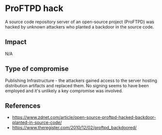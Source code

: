 # ProFTPD hack

A source code repository server of an open-source project (ProFTPD) was hacked
by unknown attackers who planted a backdoor in the source code.

## Impact

N/A

## Type of compromise

Publishing Infrastructure - the attackers gained access to the server hosting
distribution artifacts and replaced them. No signing seems to have been employed
and it's unlikely a key compromise was involved.

## References

- https://www.zdnet.com/article/open-source-proftpd-hacked-backdoor-planted-in-source-code/
- https://www.theregister.com/2010/12/02/proftpd_backdoored/
